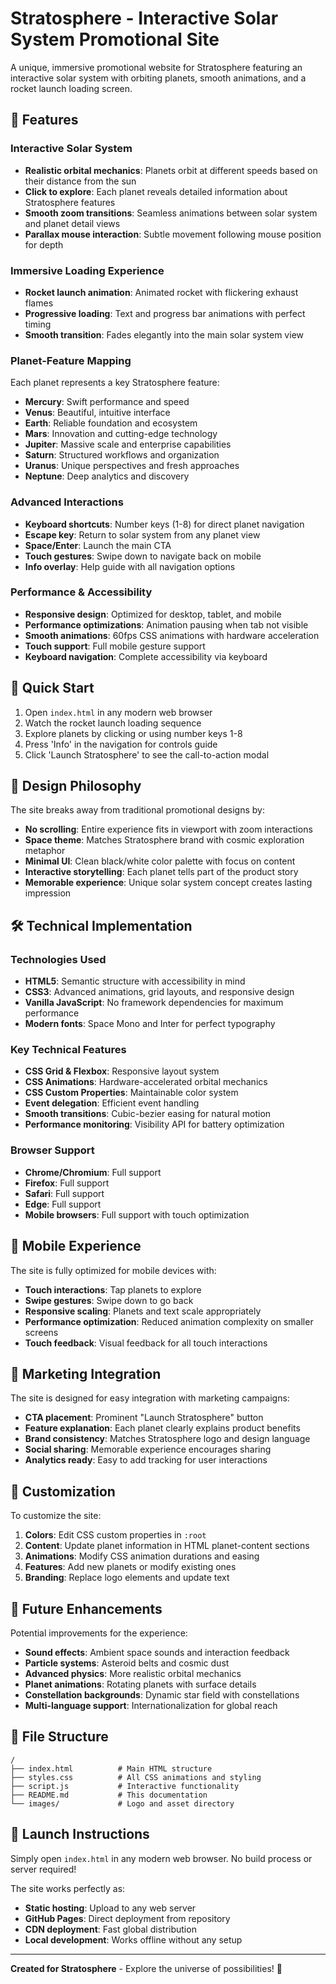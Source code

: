 # Stratosphere - Interactive Solar System Promotional Site

A unique, immersive promotional website for Stratosphere featuring an interactive solar system with orbiting planets, smooth animations, and a rocket launch loading screen.

## 🌟 Features

### Interactive Solar System
- **Realistic orbital mechanics**: Planets orbit at different speeds based on their distance from the sun
- **Click to explore**: Each planet reveals detailed information about Stratosphere features
- **Smooth zoom transitions**: Seamless animations between solar system and planet detail views
- **Parallax mouse interaction**: Subtle movement following mouse position for depth

### Immersive Loading Experience  
- **Rocket launch animation**: Animated rocket with flickering exhaust flames
- **Progressive loading**: Text and progress bar animations with perfect timing
- **Smooth transition**: Fades elegantly into the main solar system view

### Planet-Feature Mapping
Each planet represents a key Stratosphere feature:
- **Mercury**: Swift performance and speed
- **Venus**: Beautiful, intuitive interface  
- **Earth**: Reliable foundation and ecosystem
- **Mars**: Innovation and cutting-edge technology
- **Jupiter**: Massive scale and enterprise capabilities
- **Saturn**: Structured workflows and organization
- **Uranus**: Unique perspectives and fresh approaches
- **Neptune**: Deep analytics and discovery

### Advanced Interactions
- **Keyboard shortcuts**: Number keys (1-8) for direct planet navigation
- **Escape key**: Return to solar system from any planet view
- **Space/Enter**: Launch the main CTA
- **Touch gestures**: Swipe down to navigate back on mobile
- **Info overlay**: Help guide with all navigation options

### Performance & Accessibility
- **Responsive design**: Optimized for desktop, tablet, and mobile
- **Performance optimizations**: Animation pausing when tab not visible
- **Smooth animations**: 60fps CSS animations with hardware acceleration
- **Touch support**: Full mobile gesture support
- **Keyboard navigation**: Complete accessibility via keyboard

## 🚀 Quick Start

1. Open `index.html` in any modern web browser
2. Watch the rocket launch loading sequence
3. Explore planets by clicking or using number keys 1-8
4. Press 'Info' in the navigation for controls guide
5. Click 'Launch Stratosphere' to see the call-to-action modal

## 🎨 Design Philosophy

The site breaks away from traditional promotional designs by:
- **No scrolling**: Entire experience fits in viewport with zoom interactions
- **Space theme**: Matches Stratosphere brand with cosmic exploration metaphor
- **Minimal UI**: Clean black/white color palette with focus on content
- **Interactive storytelling**: Each planet tells part of the product story
- **Memorable experience**: Unique solar system concept creates lasting impression

## 🛠 Technical Implementation

### Technologies Used
- **HTML5**: Semantic structure with accessibility in mind
- **CSS3**: Advanced animations, grid layouts, and responsive design
- **Vanilla JavaScript**: No framework dependencies for maximum performance
- **Modern fonts**: Space Mono and Inter for perfect typography

### Key Technical Features
- **CSS Grid & Flexbox**: Responsive layout system
- **CSS Animations**: Hardware-accelerated orbital mechanics
- **CSS Custom Properties**: Maintainable color system
- **Event delegation**: Efficient event handling
- **Smooth transitions**: Cubic-bezier easing for natural motion
- **Performance monitoring**: Visibility API for battery optimization

### Browser Support
- **Chrome/Chromium**: Full support
- **Firefox**: Full support  
- **Safari**: Full support
- **Edge**: Full support
- **Mobile browsers**: Full support with touch optimization

## 📱 Mobile Experience

The site is fully optimized for mobile devices with:
- **Touch interactions**: Tap planets to explore
- **Swipe gestures**: Swipe down to go back
- **Responsive scaling**: Planets and text scale appropriately
- **Performance optimization**: Reduced animation complexity on smaller screens
- **Touch feedback**: Visual feedback for all touch interactions

## 🎯 Marketing Integration

The site is designed for easy integration with marketing campaigns:
- **CTA placement**: Prominent "Launch Stratosphere" button
- **Feature explanation**: Each planet clearly explains product benefits  
- **Brand consistency**: Matches Stratosphere logo and design language
- **Social sharing**: Memorable experience encourages sharing
- **Analytics ready**: Easy to add tracking for user interactions

## 🔧 Customization

To customize the site:
1. **Colors**: Edit CSS custom properties in `:root`
2. **Content**: Update planet information in HTML planet-content sections
3. **Animations**: Modify CSS animation durations and easing
4. **Features**: Add new planets or modify existing ones
5. **Branding**: Replace logo elements and update text

## 🌌 Future Enhancements

Potential improvements for the experience:
- **Sound effects**: Ambient space sounds and interaction feedback
- **Particle systems**: Asteroid belts and cosmic dust
- **Advanced physics**: More realistic orbital mechanics
- **Planet animations**: Rotating planets with surface details
- **Constellation backgrounds**: Dynamic star field with constellations
- **Multi-language support**: Internationalization for global reach

## 📄 File Structure

```
/
├── index.html          # Main HTML structure
├── styles.css          # All CSS animations and styling
├── script.js           # Interactive functionality
├── README.md           # This documentation
└── images/             # Logo and asset directory
```

## 🎉 Launch Instructions

Simply open `index.html` in any modern web browser. No build process or server required!

The site works perfectly as:
- **Static hosting**: Upload to any web server
- **GitHub Pages**: Direct deployment from repository  
- **CDN deployment**: Fast global distribution
- **Local development**: Works offline without any setup

---

**Created for Stratosphere** - Explore the universe of possibilities! 🚀
